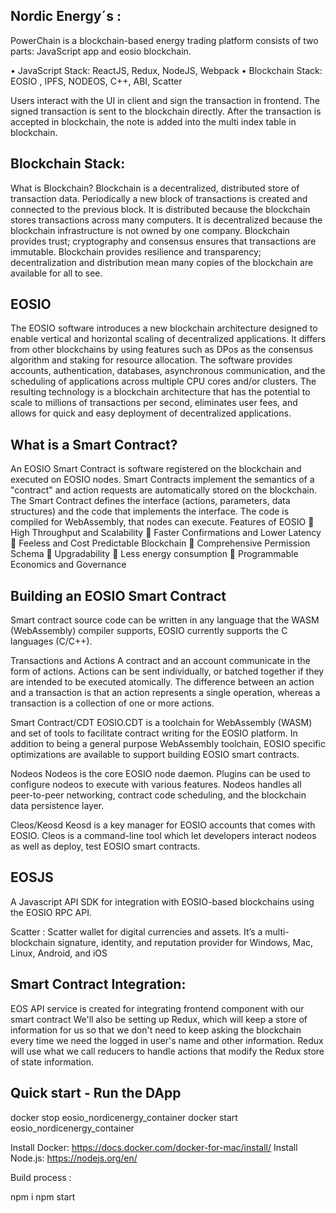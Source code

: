 
Nordic Energy´s :
----------------------

PowerChain is a blockchain-based energy trading platform consists of two parts:
JavaScript app and eosio blockchain. 

•	JavaScript Stack:  ReactJS, Redux, NodeJS, Webpack
•	Blockchain Stack: EOSIO , IPFS, NODEOS, C++, ABI, Scatter

Users interact with the UI in client and sign the transaction in frontend. The signed transaction is sent to the blockchain directly. After the transaction is accepted in blockchain, the note is added into the multi index table in blockchain.


Blockchain Stack:
-----------------
What is Blockchain?
Blockchain is a decentralized, distributed store of transaction data. Periodically a new block of transactions is created and connected to the previous block. It is distributed because the blockchain stores transactions across many computers. It is decentralized because the blockchain infrastructure is not owned by one company. Blockchain provides trust; cryptography and consensus ensures that transactions are immutable. Blockchain provides resilience and transparency; decentralization and distribution mean many copies of the blockchain are available for all to see.

EOSIO
-----------------
The EOSIO software introduces a new blockchain architecture designed to enable vertical and horizontal scaling of decentralized applications. It differs from other blockchains by using features such as DPos as the consensus algorithm and staking for resource allocation. The software provides accounts, authentication, databases, asynchronous communication, and the scheduling of applications across multiple CPU cores and/or clusters. The resulting technology is a blockchain architecture that has the potential to scale to millions of transactions per second, eliminates user fees, and allows for quick and easy deployment of decentralized applications.

 

What is a Smart Contract?
--------------------------
An EOSIO Smart Contract is software registered on the blockchain and executed on EOSIO nodes. Smart Contracts implement the semantics of a "contract" and action requests are automatically stored on the blockchain. The Smart Contract defines the interface (actions, parameters, data structures) and the code that implements the interface. The code is compiled for WebAssembly, that nodes can execute.
Features of EOSIO
	High Throughput and Scalability
	Faster Confirmations and Lower Latency
	Feeless and Cost Predictable Blockchain
	Comprehensive Permission Schema
	Upgradability
	Less energy consumption
	Programmable Economics and Governance



Building an EOSIO Smart Contract
----------------------------------
Smart contract source code can be written in any language that the WASM (WebAssembly) compiler supports, EOSIO currently supports the C languages (C/C++).

Transactions and Actions
A contract and an account communicate in the form of actions. Actions can be sent individually, or batched together if they are intended to be executed atomically. The difference between an action and a transaction is that an action represents a single operation, whereas a transaction is a collection of one or more actions.

Smart Contract/CDT
EOSIO.CDT is a toolchain for WebAssembly (WASM) and set of tools to facilitate contract writing for the EOSIO platform. In addition to being a general purpose WebAssembly toolchain, EOSIO specific optimizations are available to support building EOSIO smart contracts.

Nodeos
Nodeos is the core EOSIO node daemon. Plugins can be used to configure nodeos to execute with various features. Nodeos handles all peer-to-peer networking, contract code scheduling, and the blockchain data persistence layer.

Cleos/Keosd
Keosd is a key manager for EOSIO accounts that comes with EOSIO. Cleos is a command-line tool which let developers interact nodeos as well as deploy, test EOSIO smart contracts.
 

EOSJS
-------
A Javascript API SDK for integration with EOSIO-based blockchains using the EOSIO RPC API.

Scatter :
Scatter wallet for digital currencies and assets. It’s a multi-blockchain signature, identity, and reputation provider for Windows, Mac, Linux, Android, and iOS

Smart Contract Integration:
----------------------------
EOS API service is created for integrating frontend component with our smart contract 
We'll also be setting up Redux, which will keep a store of information for us so that we don't need to keep asking the blockchain every time we need the logged in user's name and other information.
Redux will use what we call reducers to handle actions that modify the Redux store of state information.

Quick start - Run the DApp
----------------------------
docker stop eosio_nordicenergy_container
docker start eosio_nordicenergy_container

Install Docker: https://docs.docker.com/docker-for-mac/install/ 
Install Node.js: https://nodejs.org/en/
 
Build process :

npm i
npm start



